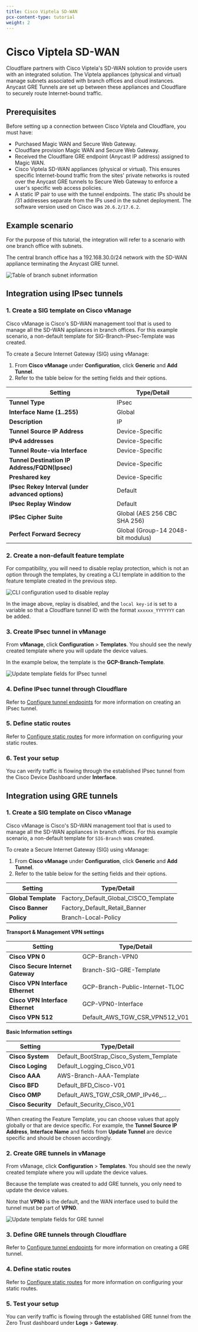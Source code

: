 ```yaml
---
title: Cisco Viptela SD-WAN
pcx-content-type: tutorial
weight: 2
---
```


# Cisco Viptela SD-WAN

Cloudflare partners with Cisco Viptela's SD-WAN solution to provide users with an integrated solution. The Viptela appliances (physical and virtual) manage subnets associated with branch offices and cloud instances. Anycast GRE Tunnels are set up between these appliances and Cloudflare to securely route Internet-bound traffic. 

## Prerequisites

Before setting up a connection between Cisco Viptela and Cloudflare, you must have:

- Purchased Magic WAN and Secure Web Gateway.
- Cloudflare provision Magic WAN and Secure Web Gateway.
- Received the Cloudflare GRE endpoint (Anycast IP address) assigned to Magic WAN.
- Cisco Viptela SD-WAN appliances (physical or virtual). This ensures specific Internet-bound traffic from the sites' private networks is routed over the Anycast GRE tunnels to Secure Web Gateway to enforce a user's specific web access policies.
- A static IP pair to use with the tunnel endpoints. The static IPs should be /31 addresses separate from the IPs used in the subnet deployment. The software version used on Cisco was `20.6.2/17.6.2`.

## Example scenario

For the purpose of this tutorial, the integration will refer to a scenario with one branch office with subnets.

The central branch office has a 192.168.30.0/24 network with the SD-WAN appliance terminating the Anycast GRE tunnel.

![Table of branch subnet information](/magic-wan/static/viptela-branch-subnets.png)

## Integration using IPsec tunnels

### 1. Create a SIG template on Cisco vManage

Cisco vManage is Cisco's SD-WAN management tool that is used to manage all the SD-WAN appliances in branch offices. For this example scenario, a non-default template for SIG-Branch-IPsec-Template was created.

To create a Secure Internet Gateway (SIG) using vManage:

1. From **Cisco vManage** under **Configuration**, click **Generic** and **Add Tunnel**.
2. Refer to the table below for the setting fields and their options.

|     Setting                                       |   Type/Detail                     |
|---------------------------------------------------|-----------------------------------|
| **Tunnel Type**                                   | IPsec                             |
| **Interface Name (1..255)**                       | Global                            |
| **Description**                                   | IP                                |
| **Tunnel Source IP Address**                      | Device-Specific                   |
| **IPv4 addresses**                                | Device-Specific                   |
| **Tunnel Route-via Interface**                    | Device-Specific                   |
| **Tunnel Destination IP Address/FQDN(Ipsec)**     | Device-Specific                   |
| **Preshared key**                                 | Device-Specific                  |
| **IPsec Rekey Interval (under advanced options)** | Default                           |
| **IPsec Replay Window**                           | Default                           |
| **IPSec Cipher Suite**                            | Global (AES 256 CBC SHA 256)      |
| **Perfect Forward Secrecy**                       | Global (Group-14 2048-bit modulus)|

### 2. Create a non-default feature template

For compatibility, you will need to disable replay protection, which is not an option through the templates, by creating a CLI template in addition to the feature template created in the previous step.

![CLI configuration used to disable replay](/magic-wan/static/viptela-cli-config.png)

In the image above, replay is disabled, and the `local key-id` is set to a variable so that a Cloudflare tunnel ID with the format `xxxxxx_YYYYYYY` can be added.

### 3. Create IPsec tunnel in vManage

From **vManage**, click **Configuration** > **Templates**. You should see the newly created template where you will update the device values. 

In the example below, the template is the **GCP-Branch-Template**.

![Update template fields for IPsec tunnel](/magic-wan/static/viptela-update-device-template-ipsec.png)

### 4. Define IPsec tunnel through Cloudflare

Refer to [Configure tunnel endpoints](/magic-wan/how-to/configure-tunnels) for more information on creating an IPsec tunnel.

### 5. Define static routes

Refer to [Configure static routes](/magic-wan/how-to/configure-static-routes) for more information on configuring your static routes.

### 6. Test your setup

You can verify traffic is flowing through the established IPsec tunnel from the Cisco Device Dashboard under **Interface**. 

## Integration using GRE tunnels

### 1. Create a SIG template on Cisco vManage

Cisco vManage is Cisco's SD-WAN management tool that is used to manage all the SD-WAN appliances in branch offices. For this example scenario, a non-default template for `SIG-Branch` was created.

To create a Secure Internet Gateway (SIG) using vManage:

1. From **Cisco vManage** under **Configuration**, click **Generic** and **Add Tunnel**.
2. Refer to the table below for the setting fields and their options.

|     Setting             |   Type/Detail                          |
|-------------------------|----------------------------------------|
| **Global Template**     | Factory_Default_Global_CISCO_Template  |
| **Cisco Banner**        | Factory_Default_Retail_Banner          |
| **Policy**              | Branch-Local-Policy                    |

**Transport & Management VPN settings**

|     Setting                        |   Type/Detail                   |
|------------------------------------|---------------------------------|
| **Cisco VPN 0**                    | GCP-Branch-VPN0                 |
| **Cisco Secure Internet Gateway**  | Branch-SIG-GRE-Template         |
| **Cisco VPN Interface Ethernet**   | GCP-Branch-Public-Internet-TLOC |
| **Cisco VPN Interface Ethernet**   | GCP-VPN0-Interface              |
| **Cisco VPN 512**                  | Default_AWS_TGW_CSR_VPN512_V01  |

**Basic Information settings**

|     Setting        |   Type/Detail                           |
|--------------------|-----------------------------------------|
| **Cisco System**   | Default_BootStrap_Cisco_System_Template |
| **Cisco Loging**   | Default_Logging_Cisco_V01               |
| **Cisco AAA**      | AWS-Branch-AAA-Template                 |
| **Cisco BFD**      | Default_BFD_Cisco-V01                   |
| **Cisco OMP**      |  Default_AWS_TGW_CSR_OMP_IPv46_...      |
| **Cisco Security** | Default_Security_Cisco_V01              |

When creating the Feature Template, you can choose values that apply globally or that are device specific. For example, the **Tunnel Source IP Address**, **Interface Name** and fields from **Update Tunnel** are device specific and should be chosen accordingly.

### 2. Create GRE tunnels in vManage

From vManage, click **Configuration** > **Templates**. You should see the newly created template where you will update the device values. 

Because the template was created to add GRE tunnels, you only need to update the device values.

Note that **VPN0** is the default, and the WAN interface used to build the tunnel must be part of **VPN0**.

![Update template fields for GRE tunnel](/magic-wan/static/viptela-update-device-template-gre.png)

### 3. Define GRE tunnels through Cloudflare

Refer to [Configure tunnel endpoints](/magic-wan/how-to/configure-tunnels) for more information on creating a GRE tunnel.

### 4. Define static routes

Refer to [Configure static routes](/magic-wan/how-to/configure-static-routes) for more information on configuring your static routes.

### 5. Test your setup

You can verify traffic is flowing through the established GRE tunnel from the Zero Trust dashboard under **Logs** > **Gateway**.